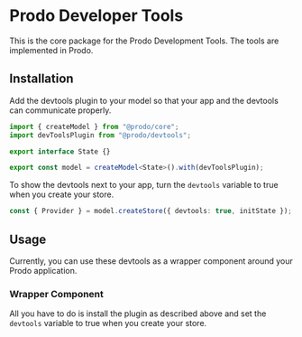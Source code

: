 # Prodo Developer Tools

This is the core package for the Prodo Development Tools.
The tools are implemented in Prodo.

## Installation

Add the devtools plugin to your model so that your app and the devtools can communicate properly.

```ts
import { createModel } from "@prodo/core";
import devToolsPlugin from "@prodo/devtools";

export interface State {}

export const model = createModel<State>().with(devToolsPlugin);
```

To show the devtools next to your app, turn the `devtools` variable to true when you create your store.

```ts
const { Provider } = model.createStore({ devtools: true, initState });
```

## Usage

Currently, you can use these devtools as a wrapper component around your Prodo application.

### Wrapper Component

All you have to do is install the plugin as described above and set the `devtools` variable to true when you create your store.
